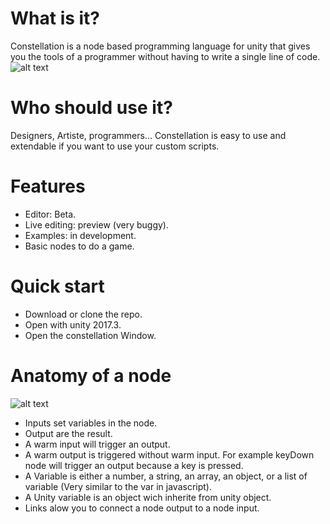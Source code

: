 # What is it?
Constellation is a node based programming language for unity that gives you the tools of a programmer without having to write a single line of code. 
![alt text](https://static.wixstatic.com/media/cbe6c9_c583619449df44bbb2a89427973123a3~mv2.png/v1/fill/w_897,h_715,al_c,usm_0.66_1.00_0.01/cbe6c9_c583619449df44bbb2a89427973123a3~mv2.png)

# Who should use it?
Designers, Artiste, programmers... Constellation is easy to use and extendable if you want to use your custom scripts.

# Features
- Editor: Beta.
- Live editing: preview (very buggy).
- Examples: in development.
- Basic nodes to do a game.

# Quick start
- Download or clone the repo.
- Open with unity 2017.3.
- Open the constellation Window.

# Anatomy of a node
![alt text](https://static.wixstatic.com/media/cbe6c9_908c53aaea714a2e8c80f5515578e157~mv2.png/v1/fill/w_600,h_233,al_c,usm_0.66_1.00_0.01/cbe6c9_908c53aaea714a2e8c80f5515578e157~mv2.png)
- Inputs set variables in the node.
- Output are the result.
- A warm input will trigger an output.
- A warm output is triggered without warm input. For example keyDown node will trigger an output because a key is pressed.
- A Variable is either a number, a string, an array, an object, or a list of variable (Very similar to the var in javascript).
- A Unity variable is an object wich inherite from unity object.
- Links alow you to connect a node output to a node input.

